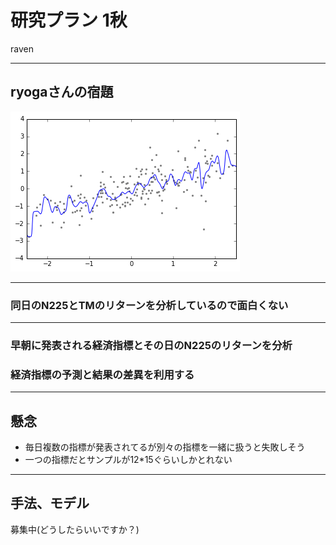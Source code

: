 # 研究プラン 1秋

raven

---

## ryogaさんの宿題

![n225_tm](./img/n225_tm.png)

---

### 同日のN225とTMのリターンを分析しているので面白くない


---

### 早朝に発表される経済指標とその日のN225のリターンを分析

### 経済指標の予測と結果の差異を利用する

---

## 懸念

* 毎日複数の指標が発表されてるが別々の指標を一緒に扱うと失敗しそう
* 一つの指標だとサンプルが12*15ぐらいしかとれない

---

## 手法、モデル

募集中(どうしたらいいですか？)
